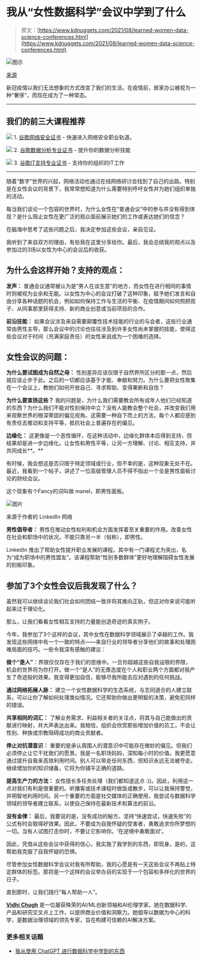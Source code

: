 # 我从“女性数据科学”会议中学到了什么

> 原文：[https://www.kdnuggets.com/2021/08/learned-women-data-science-conferences.html](https://www.kdnuggets.com/2021/08/learned-women-data-science-conferences.html)

![图示](../Images/9b7dfa2c4a631bad025d51f89237c0fc.png)

[来源](https://www.freepik.com/free-vector/business-team-discussing-ideas-startup_6974855.htm#page=1&query=Business&position=4)

新冠疫情以我们无法想象的方式改变了我们的生活。在疫情前，居家办公被视为一种“奢侈”，而现在成为了一种常态。

* * *

## 我们的前三大课程推荐

![](../Images/0244c01ba9267c002ef39d4907e0b8fb.png) 1\. [谷歌网络安全证书](https://www.kdnuggets.com/google-cybersecurity) - 快速进入网络安全职业轨道。

![](../Images/e225c49c3c91745821c8c0368bf04711.png) 2\. [谷歌数据分析专业证书](https://www.kdnuggets.com/google-data-analytics) - 提升你的数据分析技能

![](../Images/0244c01ba9267c002ef39d4907e0b8fb.png) 3\. [谷歌IT支持专业证书](https://www.kdnuggets.com/google-itsupport) - 支持你的组织的IT工作

* * *

随着“数字”世界的兴起，网络活动也通过在线网络研讨会找到了自己的出路。特别是在女性会议的背景下，我常常想知道为什么需要特别呼吁女性并为她们组织单独的活动。

每当我们谈论一个包容的世界时，为什么女性在“普通会议”中的参与并没有得到体现？是什么阻止女性在更广泛的观众面前展示她们的工作或表达她们的信念？

在脑海中思考了这些问题之后，我决定参加这些会议，亲自见证。

我听到了来自双方的理由，有些我在这里分享给你。最后，我会总结我的观点以及参加过的3场以女性为中心的会议后的收获。

## **为什么会这样开始？支持的观点：**

**发声：** 普通会议通常被认为是“男人在谈生意”的地方，而女性在进行相同的事情时则被视为业余和无能。以女性为中心的会议打破了这种印象，赋予她们发言和自由分享各种话题的机会，例如如何保持工作与生活的平衡、在疫情期间如何照顾孩子、从同事那里获得支持、新的商业创意或当前项目的合作。

**前沿技能：** 如果会议涉及来自需要颠覆性技术技能的行业的与会者，这些行业通常由男性主导，那么会议中的讨论也往往涉及到许多女性尚未掌握的技能，使得这些会议对于时间（充满家庭责任）的女性来说成为一个困难的选择。

## **女性会议的问题：**

**为什么要试图成为自然之母：** 性别差异应该仅限于自然界所区分的那一点，然后就应该止步于此。之后的一切都应该基于才能、奉献和努力。为什么要把女性聚集在一个会议上，教她们如何开放自己、寻求帮助、变得果断和自信？

**为什么要宣扬这些？** 我的问题是，为什么我们需要教会所有成年人他们已经知道的东西？为什么我们不能对性别保持中立？没有人能教会整个社会，并改变我们用来观察世界的根深蒂固的偏见视角。这需要一种自下而上的方法，每个人都应感到有责任去推动和支持平等，抵抗社会上普遍存在的偏见。

**边缘化：** 这更像是一个恶性循环，在这种活动中，边缘化群体本应得到支持，但结果却是进一步边缘化。让女性和男性平等，让另一方理解、讨论、相互支持，并共同成长**。**

有时候，我会想这是否只限于特定领域或行业，但不幸的是，这种现象无处不在。最近，我看到一个帖子，讲述了一位高级管理人员不得不指出一个全是男性面板讨论的财经会议。

这个现象有个Fancy的词叫做 manel，即男性面板。

![图片](../Images/82e3b56a22c47703984aff2cb668f76e.png)

来源于作者的 LinkedIn 网络

**男性倡导者：** 男性在推动女性权利和机会方面发挥着至关重要的作用。改善女性在社会和职场中的状况，不能只靠另一半（俗称），即男性。

LinkedIn 推出了帮助女性提升职业发展的课程。其中有一门课程尤为突出，名为“成为职场中的男性盟友”。该课程帮助“性别多数群体”更好地理解阻碍女性发展的刻板印象。

## **参加了3个女性会议后我发现了什么？**

虽然我可以继续谈论我们社会如何团结一致并将其推向正轨，但这对你来说可能听起来过于理论化。

那么，让我们看看女性相互支持的力量能创造奇迹的真实例子。

今年，我参加了3个这样的会议，其中女性在数据科学领域展示了卓越的工作。我发现这些网络中有一个一致的特点——来自行业的领导者分享他们的故事和处理困难局面的技巧。一些令我深有感触的建议：

**做个“是人”**：界限仅仅存在于我们的思维中。一旦你超越这些自我设限的界限，机会的世界将为你打开。做一个“是人”的无畏态度在个人和职业两个方面都对我产生了奇迹般的效果。我变得更加自信，能够尽我所能去应对遇到的任何挑战。

**通过网络拓展人脉：** 建立一个女性数据科学的生态系统，与志同道合的人建立联系，可以让你了解如何处理类似情况。它还帮助你做出更明智的决策，避免犯同样的错误。

**共享相同的词汇：** 了解业务需求、利益相关者的关注点，将其与自己能做出的贡献进行映射，并大声表达出来。我相信，组织会欣赏那些增加价值的员工，不会让性别、种族或宗教阻碍成功的商业贡献者。

**停止对抗潜意识：** 重要的是承认周围人的潜意识中可能存在微妙的偏见。但我们必须停止让它干扰我们的愿景。我是一名职场妈妈，深知每小时的价值。我更愿意通过提升自我来高效利用时间。别人可以带走任何东西，但知识永远无法被夺走。继续增加你的知识储备，它将为你铺平正确的道路。

**提高生产力的方法：** 女性擅长多任务处理（我们都知道这点 :))。因此，利用这一点对我们有利是很重要的。听播客或技术课程时做饭或散步，可以让我保持警觉，并明智地利用时间。另一个重要的方面是社交媒体的正确使用，我尝试与数据科学领域的领导者建立联系，以使自己保持在最新技术和算法的前沿。

**没有金律：** 最后，我要说的是，没有成功的秘方。坚持“快速尝试，快速失败”的公式有时会取得好效果。因此，不要成为自我怀疑的受害者，勇敢追求你所梦想的一切。当有人试图打击你时，不要让它影响你。‘在逆境中勇敢面对’。

因此，凭借从这些会议中获得的信心，我实施了我学到的东西，即现身。是的，这帮助我克服了自我怀疑的恐惧。

尽管参加女性数据科学会议对我有所帮助，我的心愿是有一天这些会议不再贴上特定群体的标签。那将是一个这样的会议举办目的实现于一个包容和多样化的世界的日子。

直到那时，让我们践行“每人帮助一人”。

**[Vidhi Chugh](https://vidhi-chugh.medium.com/)** 是一位屡获殊荣的AI/ML创新领袖和AI伦理学家。她在数据科学、产品和研究交叉点上工作，以提供商业价值和洞察力。她倡导以数据为中心的科学，是数据治理领域的领先专家，旨在构建可信赖的AI解决方案。

### 更多相关话题

+   [我从使用 ChatGPT 进行数据科学中学到的东西](https://www.kdnuggets.com/what-i-learned-from-using-chatgpt-for-data-science)
